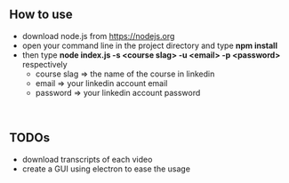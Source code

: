 ## How to use

*   download node.js from https://nodejs.org
*   open your command line in the project directory and type __npm install__
*   then type __node index.js -s \<course slag\> -u \<email\> -p \<password\>__ respectively
    *   course slag => the name of the course in linkedin
    *   email => your linkedin account email
    *   password => your linkedin account password


<br />


## TODOs

* download transcripts of each video
* create a GUI using electron to ease the usage
